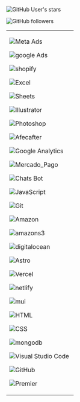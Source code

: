 <!-- TAGS GITHUB -->
<table class="w-full">

<div class="flex justify-center items-center gap-3 py-5">

![GitHub User's stars](https://img.shields.io/github/stars/juanse-08?logo=github)

![GitHub followers](https://img.shields.io/github/followers/juanse-08?logo=github)

</div>

<tr >
<td class="flex flex-wrap justify-between gap-3">

![Meta Ads](https://img.shields.io/badge/Meta_Ads-05122A?style=flat&logo=meta)&nbsp;

![google Ads](https://img.shields.io/badge/Google_Ads-05122A?style=flat&logo=googleads)&nbsp;

![shopify](https://img.shields.io/badge/Shopify-05122A?style=flat&logo=shopify)&nbsp;

![Excel](https://img.shields.io/badge/-MicrosofExcel-05122A?style=flat&logo=microsoftexcel)&nbsp;

![Sheets](https://img.shields.io/badge/-Sheets-05122A?style=flat&logo=googlesheets)&nbsp;

![Illustrator](https://img.shields.io/badge/-Illustrator-05122A?style=flat&logo=adobe-illustrator)&nbsp;

![Photoshop](https://img.shields.io/badge/-Photoshop-05122A?style=flat&logo=adobe-photoshop)&nbsp;

![Afecafter](https://img.shields.io/badge/-adobeaftereffects-05122A?style=flat&logo=adobeaftereffects)&nbsp;

![Google Analytics](https://img.shields.io/badge/-Google_Analytics-05122A?style=flat&logo=googleanalytics)&nbsp;

![Mercado_Pago](https://img.shields.io/badge/-Mercado_Pago-05122A?style=flat&logo=mercadopago)&nbsp;

![Chats Bot](https://img.shields.io/badge/-Chat_Bots-05122A?style=flat&logo=chatbot)&nbsp;

![JavaScript](https://img.shields.io/badge/-JavaScript-05122A?style=flat&logo=javascript)&nbsp;

![Git](https://img.shields.io/badge/-Git-05122A?style=flat&logo=git)&nbsp;

![Amazon](https://img.shields.io/badge/-AWS-05122A?style=flat&logo=amazonaws)&nbsp;

![amazons3](https://img.shields.io/badge/-AWS_S3-05122A?style=flat&logo=amazons3)&nbsp;

![digitalocean](https://img.shields.io/badge/-Digital_Ocean-05122A?style=flat&logo=digitalocean)&nbsp;

![Astro](https://img.shields.io/badge/-Astro-05122A?style=flat&logo=astro)&nbsp;

![Vercel](https://img.shields.io/badge/Vercel-05122A?style=flat&logo=vercel)&nbsp;

![netlify](https://img.shields.io/badge/Netlify-05122A?style=flat&logo=netlify)&nbsp;

![mui](https://img.shields.io/badge/MUI-05122A?style=flat&logo=mui)&nbsp;

![HTML](https://img.shields.io/badge/-HTML-05122A?style=flat&logo=HTML5)&nbsp;

![CSS](https://img.shields.io/badge/-CSS-05122A?style=flat&logo=CSS3&logoColor=1572B6)&nbsp;

![mongodb](https://img.shields.io/badge/-MongoDB-05122A?style=flat&logo=mongodb)&nbsp;

![Visual Studio Code](https://img.shields.io/badge/-Visual%20Studio%20Code-05122A?style=flat&logo=visual-studio-code&logoColor=007ACC)&nbsp;

![GitHub](https://img.shields.io/badge/-GitHub-05122A?style=flat&logo=github)&nbsp;

![Premier](https://img.shields.io/badge/-Premier-05122A?style=flat&logo=adobepremierpro)&nbsp;

</td>

</tr>
</table>
